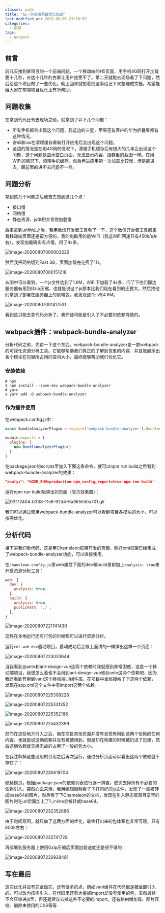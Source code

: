 ```yaml
---
classes: wide
title: "记一次前端项目优化实战"
last_modified_at: 2020-08-06 23:26:59
categories:
  - 前端
tags:
  - Webpack
---
```


## 前言

前几天接到某项目的一个前端问题，一个移动端的H5页面，用手机4G网打开加载要十几秒，长达十几秒的白屏让用户接受不了。第二天就跑去现场看了下问题，然后给这个项目做了一些优化，晚上回来就想着把这事给记下来整理成文档，希望能给大家在前端项目优化上有所帮助。

## 问题收集

在拿到代码还有去现场之前，就拿到了以下几个问题：

- 所有手机都会出现这个问题，我这边的三星，苹果还有客户的华为折叠屏都有这种情况。
- 安卓和ios在清理缓存重新打开应用后会出现这个问题。
- 这边的情况是在用4G网的情况下，清理手机缓存后有很大的几率会出现这个问题，这个问题是显示空白页面，无法显示内容，跟群里的截图一样。在用WiFi的情况下，清理手机缓存，然后再进应用第一次加载比较慢，但是能进去，跟前面的进不去问题不一样。

## 问题分析

拿到这几个问题之后我首先想到这几个点：

- 接口慢
- 网络慢
- 静态资源、js体积大导致加载慢

后来拿到url地址之后，我用微信开发者工具看了一下，这个微信开发者工具那来看移动端页面还是蛮方便的。我的电脑用的是WiFi（我这WiFi网速只有450k/s左右），发现加载确实有点慢，用了4s多。

![image-20200807000002229](https://figure-b.ricardolsw.com/image/image-20200807000002229.png)

然后我把网络切到Fast 3G，页面加载完花费了11s。

![image-20200807000151218](https://figure-b.ricardolsw.com/image/image-20200807000151218.png)

从图中可以看到，一个js文件达到了1.6M，WiFi下加载了4s多，问了下他们那边服务器有用到Gzip压缩，也就是说这个js原本比我们现在看到的还要大，然后找他们拿到了部署在服务器上的前端包，我发现这个js有4.8M。

![image-20200807001417531](https://figure-b.ricardolsw.com/image/image-20200807001417531.png)

看到这只能去拿代码分析了，我怀疑可能是引入了不必要的依赖导致的。

## webpack插件：webpack-bundle-analyzer

分析代码之前，先讲一下这个东西，webpack-bundle-analyzer是一款webpack的可视化资源分析工具。它能够帮助我们真正的了解到包里的内容，并且能展示出各个模块在包里所占用的空间大小，最终能够帮助我们优化它。

### 安装依赖

```shell
# npm
$ npm install --save-dev webpack-bundle-analyzer
# yarn
$ yarn add -D webpack-bundle-analyzer
```

### 作为插件使用

在webpack.config.js中：

```javascript
const BundleAnalyzerPlugin = require('webpack-bundle-analyzer').BundleAnalyzerPlugin;
 
module.exports = {
  plugins: [
    new BundleAnalyzerPlugin()
  ]
}
```

在package.json的scripts里加入下面这条命令，就可以npm run build之后看到webpack-bundle-analyzer的效果：

```json
"analyz": "NODE_ENV=production npm_config_report=true npm run build"
```

运行npm run build后弹出的页面（官方效果图）：

![93f72404-b338-11e6-92d4-9a365550a701.gif](https://figure-b.ricardolsw.com/image/bVLS7n.gif)

我们可以通过使用webpack-bundle-analyzer可以看到项目各模块的大小，可以按需优化。

## 分析代码

接下来我们看代码，这是用Chameleon框架开发的页面，刚好cml框架已经集成了webpack-bundle-analyzer功能，可以直接使用。

在`chameleon.config.js`里web属性下面的dev和build里都加上`analysis: true`来开启资源分析工具：

```javascript
web: {
  dev: {
    analysis: true,
  },
  build: {
    analysis: true,
    publicPath: './',
  },
}
```

![image-20200807221741430](https://figure-b.ricardolsw.com/image/image-20200807221741430.png)

这样在本地运行还有打包的时候都可以进行资源分析。

运行`cml web dev`启动项目，启动成功后会跟上面讲的一样弹出这样一个页面：

![image-20200807223020644](https://figure-b.ricardolsw.com/image/image-20200807223020644.png)

当我看到@antv和ant-design-vue这两个依赖时我就感到非常困惑，这是一个移动端项目，我想怎么着也不会用到ant-design-vue和@antv这两个依赖吧，因为我还看到有用到vant这个移动端UI组件库，在项目中全局搜索了下这两个依赖，发现在app.cml这个文件中有import这两个依赖。

![image-20200807225308228](https://figure-b.ricardolsw.com/image/image-20200807225308228.png)

![image-20200807225331352](https://figure-b.ricardolsw.com/image/image-20200807225331352.png)

![image-20200807225352186](https://figure-b.ricardolsw.com/image/image-20200807225352186.png)

![image-20200807225432399](https://figure-b.ricardolsw.com/image/image-20200807225432399.png)

然而在这些地方引入之后，我在项目其他页面并没有发现有用到这两个依赖的任何内容，也就是说这俩依赖并没有被使用到，但是却在构建的时候被扔进了包里，然后这俩依赖就无缘无故的占用了一般的包大小。

在我注释掉这些没用的引用之后再次运行，通过分析页面可以看出这两个依赖就不存在了：

![image-20200807230619704](https://figure-b.ricardolsw.com/image/image-20200807230619704.png)

顺藤摸瓜，根据package.json的依赖列表进行逐一排查，依次去掉所有不必要的依赖引入。突然心血来潮，我用编辑器察看了下打包好的js文件，发现了一些被转成base64的图片，然后看了下Chameleon的文档，发现在引入静态资源目录里的图片时在url后面加上了?_inline会被转成base64。

![image-20200807232352886](https://figure-b.ricardolsw.com/image/image-20200807232352886.png)

由于时间原因，就只做了这两方面的优化，最终打出来的包体积也非常可观，只有800k左右：

![image-20200807232741729](https://figure-b.ricardolsw.com/image/image-20200807232741729.png)

再部署到服务器上使用Gzip压缩后页面加载速度还是很不错的：

![image-20200807232938491](https://figure-b.ricardolsw.com/image/image-20200807232938491.png)

## 写在最后

这次优化并没有完全做完，还有很多的点，例如vant组件在代码里是被全部引入的，可以改为按需引入，在代码里还有大量被import却没有使用的包，虽然最终不会压缩进js里，但还是建议去掉这些不必要的import。还有路由懒加载、图片压缩、删除未使用的CSS等等